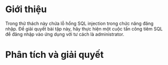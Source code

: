 # Giới thiệu 
Trong thử thách này chứa lỗ hổng SQL injection trong chức năng đăng nhập. Để giải quyết bài tập này, hãy thực hiện một cuộc tấn công tiêm SQL để đăng nhập vào ứng dụng với tư cách là administrator.

# Phân tích và giải quyết
